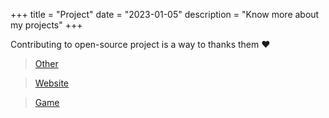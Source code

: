 +++
title = "Project"
date = "2023-01-05"
description = "Know more about my projects"
+++

Contributing to open-source project is a way to thanks them ♥️ 

> [Other](/projectstheme/other/)


> [Website](/projectstheme/website/)


> [Game](/projectstheme/games/)
